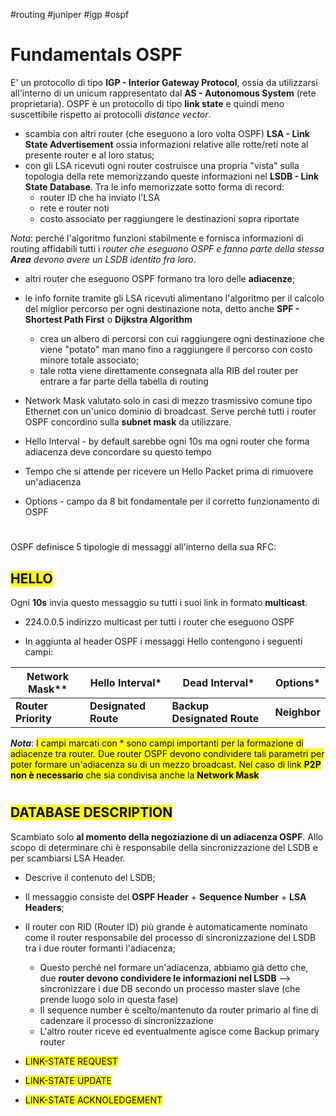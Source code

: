 #routing #juniper #igp #ospf
#   Fundamentals OSPF

E' un protocollo di tipo **IGP - Interior Gateway Protocol**, ossia da utilizzarsi all'interno di un unicum rappresentato dal **AS - Autonomous System** (rete proprietaria).
OSPF è un protocollo di tipo **link state** e quindi meno suscettibile rispetto ai protocolli _distance vector_.
- scambia con altri router (che eseguono a loro volta OSPF) **LSA - Link State Advertisement** ossia informazioni relative alle rotte/reti note al presente router e al loro status;
- con gli LSA ricevuti ogni router costruisce una propria "vista" sulla topologia della rete memorizzando queste informazioni nel **LSDB - Link State Database**. Tra le info memorizzate sotto forma di record:
    - router ID che ha inviato l'LSA
    - rete e router noti
    - costo associato per raggiungere le destinazioni sopra riportate

_Nota_: perché l'algoritmo funzioni stabilmente e fornisca informazioni di routing affidabili tutti i _router che eseguono OSPF e fanno parte della stessa **Area** devono avere un LSDB identito fra loro_.

- altri router che eseguono OSPF formano tra loro delle **adiacenze**;
- le info fornite tramite gli LSA ricevuti alimentano l'algoritmo per il calcolo del miglior percorso per ogni destinazione nota, detto anche **SPF - Shortest Path First** o **Dijkstra Algorithm**
    - crea un albero di percorsi con cui raggiungere ogni destinazione che viene "potato" man mano fino a raggiungere il percorso con costo minore totale associato;
    - tale rotta viene direttamente consegnata alla RIB del router per entrare a far parte della tabella di routing


- Network Mask valutato solo in casi di mezzo trasmissivo comune tipo Ethernet con un'unico dominio di broadcast. Serve perché tutti i router OSPF concordino sulla **subnet mask** da utilizzare.
- Hello Interval - by default sarebbe ogni 10s ma ogni router che forma adiacenza deve concordare su questo tempo
- Tempo che si attende per ricevere un Hello Packet prima di rimuovere un'adiacenza
- Options - campo da 8 bit fondamentale per il corretto funzionamento di OSPF


#

OSPF definisce 5 tipologie di messaggi all'interno della sua RFC:
## <mark>HELLO</mark> 
Ogni **10s** invia questo messaggio su tutti i suoi link in formato **multicast**.
    
- 224.0.0.5 indirizzo multicast per tutti i router che eseguono OSPF 

- In aggiunta al header OSPF i messaggi Hello contengono i seguenti campi:


| Network Mask** | Hello Interval* | Dead Interval* | Options* |
| ----- | ----- | ----- | ----- |
| **Router Priority** | **Designated Route** | **Backup Designated Route** | **Neighbor** |

**_Nota_**: <mark>I campi marcati con * sono campi importanti per la formazione di adiacenze tra router. Due router OSPF devono condividere tali parametri per poter formare un'adiacenza su di un mezzo broadcast. Nel caso di link **P2P non è necessario** che sia condivisa anche la **Network Mask**</mark>

#
## <mark>DATABASE DESCRIPTION</mark>
Scambiato solo **al momento della negoziazione di un adiacenza OSPF**. Allo scopo di determinare chi è responsabile della sincronizzazione del LSDB e per scambiarsi LSA Header.
- Descrive il contenuto del LSDB;
- Il messaggio consiste del **OSPF Header** + **Sequence Number** + **LSA Headers**;
- Il router con RID (Router ID) più grande è automaticamente nominato come il router responsabile del processo di sincronizzazione del LSDB tra i due router formanti l'adiacenza;
    - Questo perché nel formare un'adiacenza, abbiamo già detto che, due **router devono condividere le informazioni nel LSDB** --> sincronizzare i due DB secondo un processo master slave (che prende luogo solo in questa fase)
    - Il sequence number è scelto/mantenuto da router primario al fine di cadenzare il processo di sincronizzazione
    - L'altro router riceve ed eventualmente agisce come Backup primary router


- <mark>LINK-STATE REQUEST</mark>
- <mark>LINK-STATE UPDATE</mark>
- <mark>LINK-STATE ACKNOLEDGEMENT</mark>